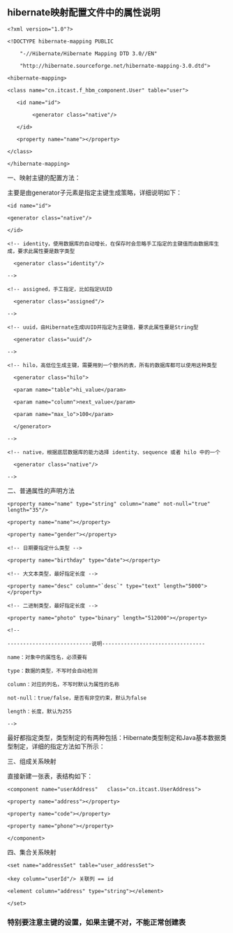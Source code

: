 ## hibernate映射配置文件中的属性说明

	<?xml version="1.0"?>

	<!DOCTYPE hibernate-mapping PUBLIC

        "-//Hibernate/Hibernate Mapping DTD 3.0//EN"

        "http://hibernate.sourceforge.net/hibernate-mapping-3.0.dtd">

	<hibernate-mapping>

    <class name="cn.itcast.f_hbm_component.User" table="user">

       <id name="id">

            <generator class="native"/>

       </id>

       <property name="name"></property>

    </class>

	</hibernate-mapping>

 

一、映射主键的配置方法：

 

主要是由generator子元素是指定主键生成策略，详细说明如下：

	<id name="id">

    <generator class="native"/>

	</id>

	<!-- identity，使用数据库的自动增长，在保存时会忽略手工指定的主键值而由数据库生成，要求此属性要是数字类型

      <generator class="identity"/>

	-->

	<!-- assigned，手工指定，比如指定UUID

      <generator class="assigned"/>

	-->

	<!-- uuid，由Hibernate生成UUID并指定为主键值，要求此属性要是String型

      <generator class="uuid"/>

	-->

	<!-- hilo，高低位生成主键，需要用到一个额外的表，所有的数据库都可以使用这种类型

      <generator class="hilo">

      <param name="table">hi_value</param>

      <param name="column">next_value</param>

      <param name="max_lo">100</param>

      </generator>

	-->

 	<!-- native，根据底层数据库的能力选择 identity、sequence 或者 hilo 中的一个

      <generator class="native"/>

	-->

 

二、普通属性的声明方法

 

	<property name="name" type="string" column="name" not-null="true" length="35"/>

	<property name="name"></property>     

	<property name="gender"></property>

	<!-- 日期要指定什么类型 -->

	<property name="birthday" type="date"></property>

	<!-- 大文本类型，最好指定长度 -->

	<property name="desc" column="`desc`" type="text" length="5000"></property>

	<!-- 二进制类型，最好指定长度 -->

	<property name="photo" type="binary" length="512000"></property>

	<!--

    ---------------------------说明---------------------------------

    name：对象中的属性名，必须要有

    type：数据的类型，不写时会自动检测

    column：对应的列名，不写时默认为属性的名称

    not-null：true/false，是否有非空约束，默认为false

    length：长度，默认为255

	-->

最好都指定类型，类型制定的有两种包括：Hibernate类型制定和Java基本数据类型制定，详细的指定方法如下所示：

 

三、组成关系映射

 

直接新建一张表，表结构如下：

	<component name="userAddress"   class="cn.itcast.UserAddress">

    <property name="address"></property>

    <property name="code"></property>

    <property name="phone"></property>

	</component>

 

四、集合关系映射

	<set name="addressSet" table="user_addressSet">

    <key column="userId"/> 关联列 == id

    <element column="address" type="string"></element>

	</set>

### 特别要注意主键的设置，如果主键不对，不能正常创建表